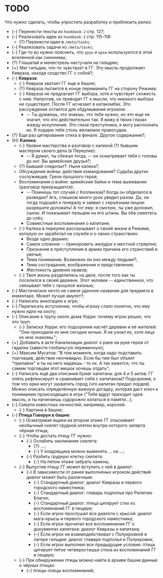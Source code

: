 # TODO
Что нужно сделать, чтобы упростить разработку и приблизить релиз:

   * {-} Перенести тексты из `hookbook-2` стр. 127;
   * {-} Реализовать идеи из `hookbook-2` стр. 115-118:
      * {?} Перенести идеи в `/meta/tasks`;
   * {-} Реализовать задачи из `/meta/tasks`;
   * {-} Где-то во нужно пояснить, что `урук` и `орки` используются в этой вселенной как синонимы;
   * {?} Глашатай и менестрель настучали на гильдию;
   * {+} Маг гильдии, что-то чувствует в ГГ. Эту мысль продолжает Кевраза, находя сходство ГГ с собой?;
   * {-} **Кевраза**:
      * {-} Кевраза хватает ГГ еще в башне;
      * {?} Кевраза пытается в конце переманить ГГ на сторону Режима:
      * {-} Кевраза не предлагает ГГ выбора, хотя и чувствует схожесть с ним. Напротив, он приводит ГГ к мысли, что никакого выбора не существует. После ГГ исчезает в катакомбах. Это рассуждение остается для обдумывания игроком:
         * -- Ты думаешь, что знаешь, что тебе нужно, но это еще не значит, что это действительно так. Я вижу в твоих глазах жажду искупления. Это глаза преступника, я могу распознать их. Я подарю тебе столь желаемое правосудие.
   * {?} Еще раз цитирование стиха в финале. Другое содержание?;
   * {H} **Калека**:
      * {-} Уровни мастерства и разговор с калекой (?) бывшим мастером своего дела (в Переулке):
         * -- Я думал, ты сбежал тогда, -- он осматривает тебя с головы до ног. Вы армейские друзья?;
      * {?} Бывший следопыт?. Ныне калека?;
      * Обсуждение войны: действия командования? Судьбы других сослуживцев. Грехи прошлого героя;
      * Воспоминания о войне: армейские байки и тема выживания (разговор прекращается):
         * -- Помнишь тот случай с Коллинзом? Когда он обделался в разведке? Ага, слишком много урок увидел разом. Да, он тогда подошёл к генералу и заявил с серъёзным лицом: разрешите доложить! А тот ему: я смотрю, ты уже доложил, сынок. И показывает пальцем на его штаны. Вы оба смеетесь до слёз;
         * Совместные воспоминания о капитане;
      * {-} Калека в переулке рассказывает о своей жизни в Режиме, которую он заработал на службе и о своих странствиях:
         * Везде одно дерьмо;
         * Самое сложное -- приноровить желудок к местной стрярпне;
         * Признание в преступлении в армии причина его странствий и увечья;
         * Тема понимания. Возможно ли оно между людьми?;
         * Тема сострадания, воображения и представления;
         * Жестокость древних нравов;
      * {-} Твоя жизнь разделилась на двое, после того как ты поселился в своей деревне. Этот человек -- единственное, что связывает тебя с прошлой жизнью;
   * {-} Мистическое нечто не самое удачное название для предмета в инвентаре. Может лучше амулет?;
   * {-} Написать аннотацию к игре;
   * {-} Переписать вступление, чтобы игроку стало понятно, что ему нужно идти на охоту;
   * {-} Описание к трупу около дома Уорри: почему игрок решил, что это труп:
       * {-} Записка Уорри: его подозрения насчёт деревни и её жителей: "Они приходили ко мне сегодня ночью. Я не узнал их, хотя лица их мне знакомы.";
   * {+} Добавить в акте Канализации диалог о ране на руке героя от гадалки (завести глобальгую переменную);
   * {+} Максим Мусатов: "В том моменте, когда надо подставить торговцев, действие неочевидно. Если бы там был объект "прилавок" и ты на него кидаешь - то ок. А так кажется, что ты самим торговцам этот мешок хочешь отдать";
   * {-} Написать ещё два описания бумаг капитана: для 4 и 5 актов: ГГ опять рефлексирует и сравнивает себя с капитаном? Подозрения, о том что орки могут захватить город (что капитан предал лордов). Можно описать определённую важную догадку, которая даст ключ к пониманию происходящео в игре ("Тебе вдруг приходит одна мысль, и ты начинаешь судорожно копаться в памяти...);
   * {-} Смерти известных личностей, например, королей:
      * {-} Картина в башне;
   * {-} **Птица Говорун в башне**:
      * {-} Осматривая ящики на втором этаже ГГ отыскивает необычный скелет грудной клетки внутри которого заперта чёрная птица;
      * {-} Чтобы достать птицу ГГ нужно:
         * {-} Ослабить заклинание скелета:
            * {?} ...;
            * {-} У кладовщика можно выменять ... на ...;
         * {-} Разбить грудную клетку скелета:
            * {-} На пятом этаже забрать камень;
      * {-} Выпустив птицу ГГ может вступить с ней в диалог:
         * {-} В зависимости от ранее выполненых игроком действий диалог может быть различным:
            * {-} Стандартный диалог: диалог Кевразы и первого городского наместника;
            * {-} Стандартный диалог: главарь подполья про Религию Благих;
            * {-} Стандартный диалог: птица цитирует стих из воспоминаний ГГ в пещере;
            * {-} Если игрок прослушал все диалоги с крысой: диалог мага-крысы и первого городского наместника;
            * {-} Если игрок прочитал все воспоминания ГГ о документах капитана: диалог Кевразы и капитана;
            * {-} Если игрок не взаимодействовал с Полукровкой в лагере гильдии: диалог главаря подполья и Полукровки;
            * {-} Если игрок выполнил все предыдущие условия: птица цитирует пятое четверостишье стиха из воспоминаний ГГ в пещере;
      * {-} При обнаружении птицы можно найти в архиве башни данные о чёрных птицах:
         * {-} птицы-ловцы воспоминаний;
